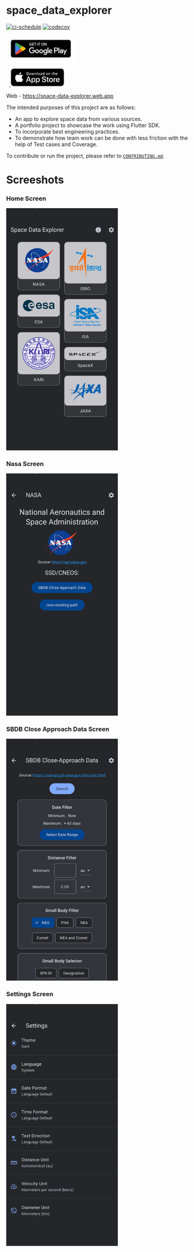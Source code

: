 # space_data_explorer

[![ci-schedule][ci-badge]][ci-link]
[![codecov][codecov-badge]][codecov-link]

<a href='https://play.google.com/store/apps/details?id=dev.hrishikesh_kadam.flutter.space_data_explorer'>
  <img alt='Get it on Google Play' src='assets/google/play-store-badge.png' height='72'/>
</a>

&nbsp;&nbsp;<a href='https://apps.apple.com/us/app/space-data-explorer/id6471949704'>
  <picture>
    <source media='(prefers-color-scheme: dark)' srcset='assets/apple/app-store-black-badge.svg'/>
    <img alt='Download on the App Store' src='assets/apple/app-store-black-badge.svg' height='48'/>
  </picture>
</a>

Web - https://space-data-explorer.web.app  

The intended purposes of this project are as follows:
- An app to explore space data from various sources.
- A portfolio project to showcase the work using Flutter SDK.
- To incorporate best engineering practices.
- To demonstrate how team work can be done with less friction with the help of Test cases and Coverage.

To contribute or run the project, please refer to [`CONTRIBUTING.md`].

# Screeshots

### Home Screen
<img alt='Home Screen' src='android/fastlane/prod/metadata/android/en-US/images/phoneScreenshots/1_en-US.png' width='300px'/>

### Nasa Screen
<img alt='Nasa Screen' src='android/fastlane/prod/metadata/android/en-US/images/phoneScreenshots/2_en-US.png' width='300px'/>

### SBDB Close Approach Data Screen
<img alt='SBDB Close Approach Data Screen' src='android/fastlane/prod/metadata/android/en-US/images/phoneScreenshots/3_en-US.png' width='300px'/>

### Settings Screen
<img alt='Settings Screen' src='android/fastlane/prod/metadata/android/en-US/images/phoneScreenshots/4_en-US.png' width='300px'/>


[ci-badge]: https://github.com/hrishikesh-kadam/space_data_explorer/actions/workflows/ci-schedule.yml/badge.svg
[ci-link]: https://github.com/hrishikesh-kadam/space_data_explorer/actions/workflows/ci-schedule.yml
[codecov-badge]: https://codecov.io/gh/hrishikesh-kadam/space_data_explorer/branch/dev/graph/badge.svg
[codecov-link]: https://codecov.io/gh/hrishikesh-kadam/space_data_explorer
[`CONTRIBUTING.md`]: CONTRIBUTING.md
